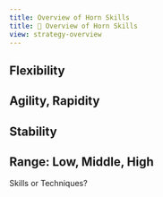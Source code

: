 ```yaml
---
title: Overview of Horn Skills
title: 📖 Overview of Horn Skills
view: strategy-overview
---
```


## Flexibility

## Agility, Rapidity

## Stability

## Range: Low, Middle, High

Skills or Techniques?
